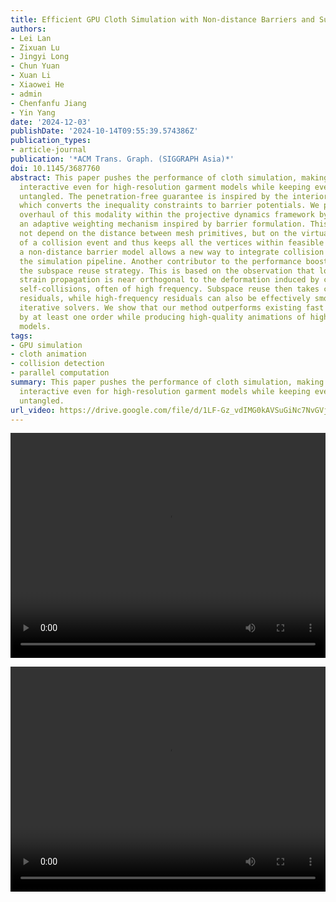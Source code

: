 ```yaml
---
title: Efficient GPU Cloth Simulation with Non-distance Barriers and Subspace Reuse
authors:
- Lei Lan
- Zixuan Lu
- Jingyi Long
- Chun Yuan
- Xuan Li
- Xiaowei He
- admin
- Chenfanfu Jiang
- Yin Yang
date: '2024-12-03'
publishDate: '2024-10-14T09:55:39.574386Z'
publication_types:
- article-journal
publication: '*ACM Trans. Graph. (SIGGRAPH Asia)*'
doi: 10.1145/3687760
abstract: This paper pushes the performance of cloth simulation, making the simulation
  interactive even for high-resolution garment models while keeping every triangle
  untangled. The penetration-free guarantee is inspired by the interior point method,
  which converts the inequality constraints to barrier potentials. We propose a major
  overhaul of this modality within the projective dynamics framework by leveraging
  an adaptive weighting mechanism inspired by barrier formulation. This approach does
  not depend on the distance between mesh primitives, but on the virtual life span
  of a collision event and thus keeps all the vertices within feasible region. Such
  a non-distance barrier model allows a new way to integrate collision resolution into
  the simulation pipeline. Another contributor to the performance boost comes from
  the subspace reuse strategy. This is based on the observation that low-frequency
  strain propagation is near orthogonal to the deformation induced by collisions or
  self-collisions, often of high frequency. Subspace reuse then takes care of low-frequency
  residuals, while high-frequency residuals can also be effectively smoothed by GPU-based
  iterative solvers. We show that our method outperforms existing fast cloth simulators
  by at least one order while producing high-quality animations of high-resolution
  models.
tags:
- GPU simulation
- cloth animation
- collision detection
- parallel computation
summary: This paper pushes the performance of cloth simulation, making the simulation
  interactive even for high-resolution garment models while keeping every triangle
  untangled.
url_video: https://drive.google.com/file/d/1LF-Gz_vdIMG0kAVSuGiNc7NvGVjJtH9u/view?usp=sharing
---
```

<p align="center">
<video width="100%" height="360" src="https://www.youtube.com/embed/2ccqBMkSriA?si=gbCPraHMRBlbRIyz" title="YouTube video player" frameborder="0" allow="accelerometer; clipboard-write; encrypted-media; gyroscope; picture-in-picture; web-share" referrerpolicy="strict-origin-when-cross-origin" allowfullscreen></video>
</p>
<p align="center">
<video width="100%" height="360" src="//player.bilibili.com/player.html?isOutside=true&aid=113309592323479&bvid=BV1upmnYvEqS&cid=26297630748&p=1" scrolling="no" border="0" frameborder="no" framespacing="0" allowfullscreen="true"></video>
</p>
